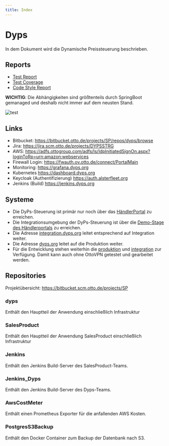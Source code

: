 ```yaml
---
title: Index
---
```


# Dyps

In dem Dokument wird die Dynamische Preissteuerung beschrieben.

## Reports

- [Test Report](/reports/all-test-results/index.html)
- [Test Coverage](/reports/coverage/index.html)
- [Code Style Report](/reports/detekt/main.html)

<!-- - [Sicherheitsreport Abhängigkeiten](/reports/dependency-check-report.html) -->
<!-- - [Aktualisierbare Abhängigkeiten](/reports/dependencyUpdates.txt) -->

**WICHTIG**: Die Abhängigkeiten sind größtenteils durch SpringBoot gemanaged und deshalb nicht immer auf dem neusten
Stand.

![test](/test_image.png)


## Links

- Bitbucket: https://bitbucket.otto.de/projects/SP/repos/dyps/browse
- Jira: https://jira.scm.otto.de/projects/DYPSSTRG
- AWS: https://adfs.ottogroup.com/adfs/ls/IdpInitiatedSignOn.aspx?loginToRp=urn:amazon:webservices
- Firewall Login: https://fwauth.ov.otto.de/connect/PortalMain
- Monitoring: https://grafana.dyps.org
- Kubernetes https://dashboard.dyps.org
- Keycloak (Authentifizierung) https://auth.alsterfleet.org
- Jenkins (Build) https://jenkins.dyps.org

## Systeme

- Die DyPs-Steuerung ist primär nur noch über das [HändlerPortal](https://start.retail-connect.otto.de/) zu erreichen.
- Die Integrationsumgebung der DyPs-Steuerung ist über die
  [Demo-Stage des Händlerportals](https://start.retail-connect-demo.otto.de/) zu erreichen.
- Die Adresse [integration.dyps.org](https://integration.dyps.org) leitet entsprechend auf Integration weiter.
- Die Adresse [dyps.org](https://dyps.org) leitet auf die Produktion weiter.
- Für die Entwicklung stehen weiterhin die [produktion](https://prod.dyps.org) und [integration](https://dev.dyps.org)
  zur Verfügung. Damit kann auch ohne OttoVPN getestet und gearbeitet werden.

## Repositories

Projektübersicht: https://bitbucket.scm.otto.de/projects/SP

### dyps

Enthält den Hauptteil der Anwendung einschließlich Infrastruktur

### SalesProduct

Enthält den Hauptteil der Anwendung SalesProduct einschließlich Infrastruktur

### Jenkins

Enthält den Jenkins Build-Server des SalesProduct-Teams.

### Jenkins_Dyps

Enthält den Jenkins Build-Server des Dyps-Teams.

### AwsCostMeter

Enthält einen Prometheus Exporter für die anfallenden AWS Kosten.

### PostgresS3Backup

Enthält den Docker Container zum Backup der Datenbank nach S3.
